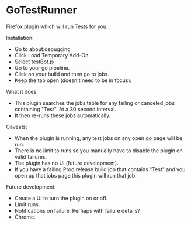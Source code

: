 # GoTestRunner

Firefox plugin which will run Tests for you.

Installation:
* Go to about:debugging
* Click Load Temporary Add-On
* Select testBot.js
* Go to your go pipeline.
* Click on your build and then go to jobs.
* Keep the tab open (doesn't need to be in focus).

What it does:
* This plugin searches the jobs table for any failing or canceled jobs containing "Test". At a 30 second interval.
* It then re-runs these jobs automatically.

Caveats:
* When the plugin is running, any test jobs on any open go page will be run.
* There is no limit to runs so you manually have to disable the plugin on valid failures.
* The plugin has no UI (future development).
* If you have a failing Prod release build job that contains "Test" and you open up that jobs page this plugin will run that job.

Future development:
* Create a UI to turn the plugin on or off.
* Limit runs.
* Notifications on failure. Perhaps with failure details?
* Chrome.

